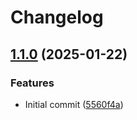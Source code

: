 # Changelog

## [1.1.0](https://github.com/beyerleinf/traefik-plugin-rename-header/compare/v1.0.0...v1.1.0) (2025-01-22)


### Features

* Initial commit ([5560f4a](https://github.com/beyerleinf/traefik-plugin-rename-header/commit/5560f4af06500a02f47ef067c5adaecb397d34be))

